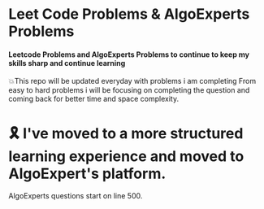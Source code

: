 # Leet Code Problems & AlgoExperts Problems

#### Leetcode Problems and AlgoExperts Problems to continue to keep my skills sharp and continue learning

:boom:This repo will be updated everyday with problems i am completing From easy to hard problems i will be focusing on completing the question and coming back for better time and space complexity.

# 🎗️ I've moved to a more structured learning experience and moved to AlgoExpert's platform.
AlgoExperts questions start on line 500.
